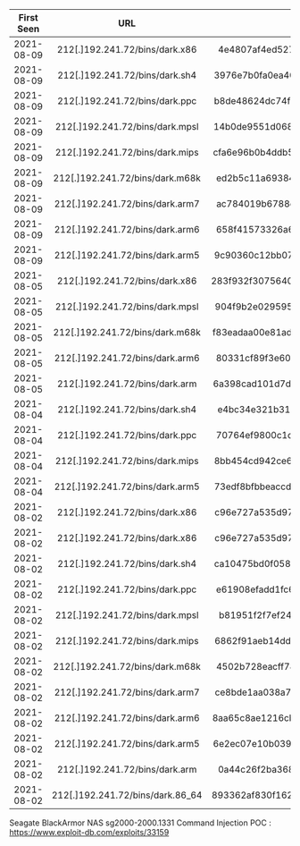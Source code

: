 |First Seen|      URL      |  SHA-256 |
|:---------:|:-------------:|:------:|
| 2021-08-09 | 212[.]192.241.72/bins/dark.x86 | 4e4807af4ed5275c6fab0f5be4a5b35f37d7f595c78599f21e49de44fe501456 |
| 2021-08-09 | 212[.]192.241.72/bins/dark.sh4 | 3976e7b0fa0ea405ed6cac4d26f844bf471d218165ab25233b32692f25284289 |
| 2021-08-09 | 212[.]192.241.72/bins/dark.ppc | b8de48624dc74f5cf077308f4b9e8b4024d80e362cac00e3deb238e081d5a7a3 |
| 2021-08-09 | 212[.]192.241.72/bins/dark.mpsl | 14b0de9551d06811e3d483a4c3f48e14b5380a800d404fc69c98cce24e8ac5ad |
| 2021-08-09 | 212[.]192.241.72/bins/dark.mips | cfa6e96b0b4ddb52a0ccdba1d1062d3607395fc0d69775d37750926a7a3623c5 |
| 2021-08-09 | 212[.]192.241.72/bins/dark.m68k | ed2b5c11a69384b82f9c4ae5c9ff06e7c438f28a9a4e7e7bb19923b7b29ae0e0 |
| 2021-08-09 | 212[.]192.241.72/bins/dark.arm7 | ac784019b6788e14f474a26ef16f8b6c669ebf1d4c9f938d5de0f099e3578636 |
| 2021-08-09 | 212[.]192.241.72/bins/dark.arm6 | 658f41573326a688d5cac6e3f5cb53b47607e4f147457eeb898d1a0ebf4cef83 |
| 2021-08-09 | 212[.]192.241.72/bins/dark.arm5 | 9c90360c12bb07a0781945f93a9a117e07033629681a8b5b7c1310f9ef8def2e |
| 2021-08-05 | 212[.]192.241.72/bins/dark.x86 | 283f932f30756408a59dac97a6965eb792915242214d590eab1c6cb049148582 |
| 2021-08-05 | 212[.]192.241.72/bins/dark.mpsl | 904f9b2e029595365f4f4426069b274810510908c7dd23a3791a831f51e9f1fc |
| 2021-08-05 | 212[.]192.241.72/bins/dark.m68k | f83eadaa00e81ad51e3ab479b900b981346895b99d045a6b6f77491c3132b58c |
| 2021-08-05 | 212[.]192.241.72/bins/dark.arm6 | 80331cf89f3e6026b33b8f1bfa1c304295b9327311661d7927f78824f04cf528 |
| 2021-08-05 | 212[.]192.241.72/bins/dark.arm | 6a398cad101d7dfeecf2b9876356292dd21a2977b8837b5464bd818a2d44953f |
| 2021-08-04 | 212[.]192.241.72/bins/dark.sh4 | e4bc34e321b31926fd2fa1696136187b13864dfa03fba6848e59f9f72bfa9529 |
| 2021-08-04 | 212[.]192.241.72/bins/dark.ppc | 70764ef9800c1d09f965fbb9698d0eda52448b23772d118f2f2c4ba37b59fc20 |
| 2021-08-04 | 212[.]192.241.72/bins/dark.mips | 8bb454cd942ce6680f083edf88ffa31661a47a45eb3681e1b36dd05043315399 |
| 2021-08-04 | 212[.]192.241.72/bins/dark.arm5 | 73edf8bfbbeaccdd84204f24402dcf488c3533be2682724e5906396b9237411d |
| 2021-08-02 | 212[.]192.241.72/bins/dark.x86 | c96e727a535d9751f04ef04d22377445e3c54fed726011c14cbe3db4eeac67ca |
| 2021-08-02 | 212[.]192.241.72/bins/dark.x86 | c96e727a535d9751f04ef04d22377445e3c54fed726011c14cbe3db4eeac67ca |
| 2021-08-02 | 212[.]192.241.72/bins/dark.sh4 | ca10475bd0f0582f8c55104b5811092712b5575f434a5523e1b3fe80f4201b1d |
| 2021-08-02 | 212[.]192.241.72/bins/dark.ppc | e61908efadd1fc6bc917f755d1752746bab4a749a282eea9c985ac6f28a0d593 |
| 2021-08-02 | 212[.]192.241.72/bins/dark.mpsl | b81951f2f7ef2489a8f97746f9ff3b709aeaf271a7c96a79b13477d1992e9a91 |
| 2021-08-02 | 212[.]192.241.72/bins/dark.mips | 6862f91aeb14ddc2ecf687b4ea6a9a812c47cce15c9d97e277953bea27ebbd77 |
| 2021-08-02 | 212[.]192.241.72/bins/dark.m68k | 4502b728eacff78eb73427f32710f7c992836e919c0d961f5f15452c5557c6ad |
| 2021-08-02 | 212[.]192.241.72/bins/dark.arm7 | ce8bde1aa038a777bd8c22524effd12c681f12232809187d75be3f0186042c4b |
| 2021-08-02 | 212[.]192.241.72/bins/dark.arm6 | 8aa65c8ae1216cb9d349a97d58e9ba60715001a042ddf52d1239dd9f5027432d |
| 2021-08-02 | 212[.]192.241.72/bins/dark.arm5 | 6e2ec07e10b039199150e548db247aeb148f518bf2028711be9ef0963ecc6044 |
| 2021-08-02 | 212[.]192.241.72/bins/dark.arm | 0a44c26f2ba36856aaaab8bdd35aad041bcceecf227d35e6432a4f1f0524df88 |
| 2021-08-02 | 212[.]192.241.72/bins/dark.86_64 | 893362af830f162148b07356d30ea966617a9c6ca291800ac9b7db0edd586029 |

Seagate BlackArmor NAS sg2000-2000.1331 Command Injection POC : https://www.exploit-db.com/exploits/33159

